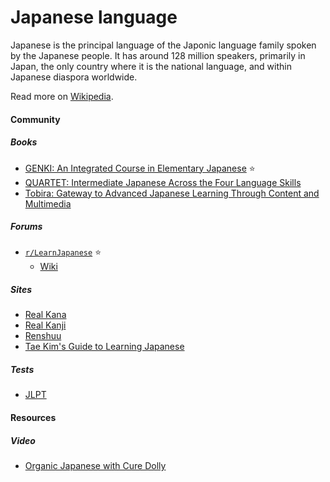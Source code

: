 # Japanese language

Japanese is the principal language of the Japonic language family spoken by the Japanese people. It has around 128 million speakers, primarily in Japan, the only country where it is the national language, and within Japanese diaspora worldwide.

Read more on [Wikipedia](https://en.wikipedia.org/wiki/Japanese_language).

#### Community

##### Books
- [GENKI: An Integrated Course in Elementary Japanese](https://genki3.japantimes.co.jp/en) ⭐
- [QUARTET: Intermediate Japanese Across the Four Language Skills](https://bookclub.japantimes.co.jp/en/book/b456886.html)
- [Tobira: Gateway to Advanced Japanese Learning Through Content and Multimedia](https://bookbrainz.org/work/3c4615af-200b-42e9-a67b-b814427096e6)

##### Forums
- [`r/LearnJapanese`](https://www.reddit.com/r/LearnJapanese) ⭐
    - [Wiki](https://www.reddit.com/r/LearnJapanese/wiki/index)

##### Sites
- [Real Kana](https://realkana.com)
- [Real Kanji](https://realkanji.com)
- [Renshuu](https://www.renshuu.org)
- [Tae Kim's Guide to Learning Japanese](https://guidetojapanese.org)

##### Tests
- [JLPT](https://www.jlpt.jp/e)

#### Resources

##### Video
- [Organic Japanese with Cure Dolly](https://www.youtube.com/@organicjapanesewithcuredol49)
